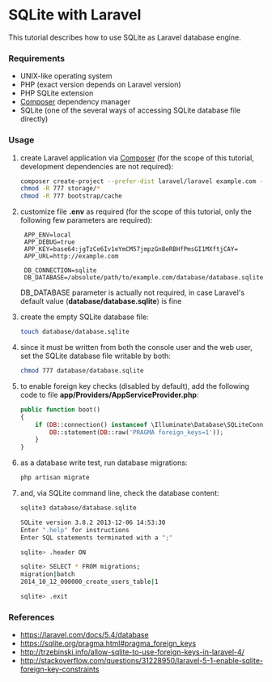 # SQLite with Laravel

This tutorial describes how to use SQLite as Laravel database engine.

### Requirements

* UNIX-like operating system
* PHP (exact version depends on Laravel version)
* PHP SQLite extension
* [Composer](https://getcomposer.org/) dependency manager
* SQLite (one of the several ways of accessing SQLite database file directly)

### Usage

1. create Laravel application via [Composer](https://getcomposer.org/) (for the scope of this tutorial, development dependencies are not required):

    ```bash
    composer create-project --prefer-dist laravel/laravel example.com --no-dev
    chmod -R 777 storage/*
    chmod -R 777 bootstrap/cache
    ```

1. customize file **.env** as required (for the scope of this tutorial, only the following few parameters are required):

        APP_ENV=local
        APP_DEBUG=true
        APP_KEY=base64:jgTzCe6Iv1eYmCM57jmpzGnBeRBHfPmsGI1MXftjCAY=
        APP_URL=http://example.com

        DB_CONNECTION=sqlite
        DB_DATABASE=/absolute/path/to/example.com/database/database.sqlite

    DB_DATABASE parameter is actually not required, in case Laravel's default value (**database/database.sqlite**) is fine

1. create the empty SQLite database file:

    ```bash
    touch database/database.sqlite
    ```

1. since it must be written from both the console user and the web user, set the SQLite database file writable by both:

    ```bash
    chmod 777 database/database.sqlite
    ```

1. to enable foreign key checks (disabled by default), add the following code to file **app/Providers/AppServiceProvider.php**:

    ```php
    public function boot()
    {
        if (DB::connection() instanceof \Illuminate\Database\SQLiteConnection) {
            DB::statement(DB::raw('PRAGMA foreign_keys=1'));
        }
    }
    ```
1. as a database write test, run database migrations:

    ```bash
    php artisan migrate
    ```

1. and, via SQLite command line, check the database content:

    ```bash
    sqlite3 database/database.sqlite

    SQLite version 3.8.2 2013-12-06 14:53:30
    Enter ".help" for instructions
    Enter SQL statements terminated with a ";"

    sqlite> .header ON

    sqlite> SELECT * FROM migrations;
    migration|batch
    2014_10_12_000000_create_users_table|1

    sqlite> .exit
    ```

### References

* https://laravel.com/docs/5.4/database
* https://sqlite.org/pragma.html#pragma_foreign_keys
* http://trzebinski.info/allow-sqlite-to-use-foreign-keys-in-laravel-4/
* http://stackoverflow.com/questions/31228950/laravel-5-1-enable-sqlite-foreign-key-constraints